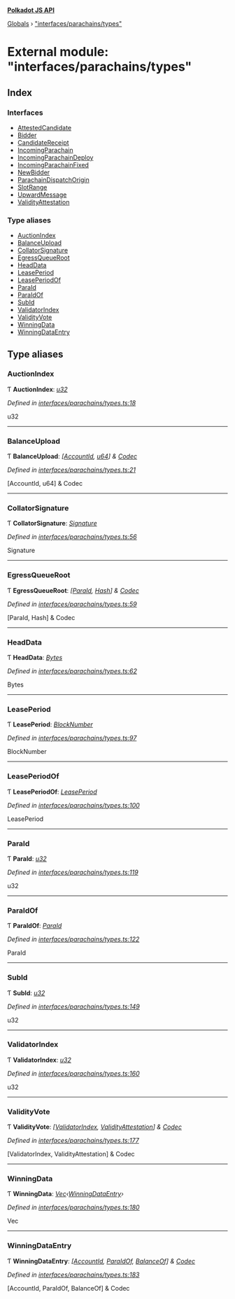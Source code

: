 **[Polkadot JS API](../README.md)**

[Globals](../globals.md) › [&quot;interfaces/parachains/types&quot;](_interfaces_parachains_types_.md)

# External module: "interfaces/parachains/types"

## Index

### Interfaces

* [AttestedCandidate](../interfaces/_interfaces_parachains_types_.attestedcandidate.md)
* [Bidder](../interfaces/_interfaces_parachains_types_.bidder.md)
* [CandidateReceipt](../interfaces/_interfaces_parachains_types_.candidatereceipt.md)
* [IncomingParachain](../interfaces/_interfaces_parachains_types_.incomingparachain.md)
* [IncomingParachainDeploy](../interfaces/_interfaces_parachains_types_.incomingparachaindeploy.md)
* [IncomingParachainFixed](../interfaces/_interfaces_parachains_types_.incomingparachainfixed.md)
* [NewBidder](../interfaces/_interfaces_parachains_types_.newbidder.md)
* [ParachainDispatchOrigin](../interfaces/_interfaces_parachains_types_.parachaindispatchorigin.md)
* [SlotRange](../interfaces/_interfaces_parachains_types_.slotrange.md)
* [UpwardMessage](../interfaces/_interfaces_parachains_types_.upwardmessage.md)
* [ValidityAttestation](../interfaces/_interfaces_parachains_types_.validityattestation.md)

### Type aliases

* [AuctionIndex](_interfaces_parachains_types_.md#auctionindex)
* [BalanceUpload](_interfaces_parachains_types_.md#balanceupload)
* [CollatorSignature](_interfaces_parachains_types_.md#collatorsignature)
* [EgressQueueRoot](_interfaces_parachains_types_.md#egressqueueroot)
* [HeadData](_interfaces_parachains_types_.md#headdata)
* [LeasePeriod](_interfaces_parachains_types_.md#leaseperiod)
* [LeasePeriodOf](_interfaces_parachains_types_.md#leaseperiodof)
* [ParaId](_interfaces_parachains_types_.md#paraid)
* [ParaIdOf](_interfaces_parachains_types_.md#paraidof)
* [SubId](_interfaces_parachains_types_.md#subid)
* [ValidatorIndex](_interfaces_parachains_types_.md#validatorindex)
* [ValidityVote](_interfaces_parachains_types_.md#validityvote)
* [WinningData](_interfaces_parachains_types_.md#winningdata)
* [WinningDataEntry](_interfaces_parachains_types_.md#winningdataentry)

## Type aliases

###  AuctionIndex

Ƭ **AuctionIndex**: *[u32](../interfaces/_interfaceregistry_.interfaceregistry.md#u32)*

*Defined in [interfaces/parachains/types.ts:18](https://github.com/polkadot-js/api/blob/8b80ce7/packages/types/src/interfaces/parachains/types.ts#L18)*

u32

___

###  BalanceUpload

Ƭ **BalanceUpload**: *[[AccountId](../classes/_primitive_generic_accountid_.accountid.md), [u64](../interfaces/_interfaceregistry_.interfaceregistry.md#u64)] & [Codec](../interfaces/_types_.codec.md)*

*Defined in [interfaces/parachains/types.ts:21](https://github.com/polkadot-js/api/blob/8b80ce7/packages/types/src/interfaces/parachains/types.ts#L21)*

[AccountId, u64] & Codec

___

###  CollatorSignature

Ƭ **CollatorSignature**: *[Signature](_interfaces_runtime_types_.md#signature)*

*Defined in [interfaces/parachains/types.ts:56](https://github.com/polkadot-js/api/blob/8b80ce7/packages/types/src/interfaces/parachains/types.ts#L56)*

Signature

___

###  EgressQueueRoot

Ƭ **EgressQueueRoot**: *[[ParaId](_interfaces_parachains_types_.md#paraid), [Hash](_interfaces_runtime_types_.md#hash)] & [Codec](../interfaces/_types_.codec.md)*

*Defined in [interfaces/parachains/types.ts:59](https://github.com/polkadot-js/api/blob/8b80ce7/packages/types/src/interfaces/parachains/types.ts#L59)*

[ParaId, Hash] & Codec

___

###  HeadData

Ƭ **HeadData**: *[Bytes](../classes/_primitive_bytes_.bytes.md)*

*Defined in [interfaces/parachains/types.ts:62](https://github.com/polkadot-js/api/blob/8b80ce7/packages/types/src/interfaces/parachains/types.ts#L62)*

Bytes

___

###  LeasePeriod

Ƭ **LeasePeriod**: *[BlockNumber](_interfaces_runtime_types_.md#blocknumber)*

*Defined in [interfaces/parachains/types.ts:97](https://github.com/polkadot-js/api/blob/8b80ce7/packages/types/src/interfaces/parachains/types.ts#L97)*

BlockNumber

___

###  LeasePeriodOf

Ƭ **LeasePeriodOf**: *[LeasePeriod](_interfaces_parachains_types_.md#leaseperiod)*

*Defined in [interfaces/parachains/types.ts:100](https://github.com/polkadot-js/api/blob/8b80ce7/packages/types/src/interfaces/parachains/types.ts#L100)*

LeasePeriod

___

###  ParaId

Ƭ **ParaId**: *[u32](../interfaces/_interfaceregistry_.interfaceregistry.md#u32)*

*Defined in [interfaces/parachains/types.ts:119](https://github.com/polkadot-js/api/blob/8b80ce7/packages/types/src/interfaces/parachains/types.ts#L119)*

u32

___

###  ParaIdOf

Ƭ **ParaIdOf**: *[ParaId](_interfaces_parachains_types_.md#paraid)*

*Defined in [interfaces/parachains/types.ts:122](https://github.com/polkadot-js/api/blob/8b80ce7/packages/types/src/interfaces/parachains/types.ts#L122)*

ParaId

___

###  SubId

Ƭ **SubId**: *[u32](../interfaces/_interfaceregistry_.interfaceregistry.md#u32)*

*Defined in [interfaces/parachains/types.ts:149](https://github.com/polkadot-js/api/blob/8b80ce7/packages/types/src/interfaces/parachains/types.ts#L149)*

u32

___

###  ValidatorIndex

Ƭ **ValidatorIndex**: *[u32](../interfaces/_interfaceregistry_.interfaceregistry.md#u32)*

*Defined in [interfaces/parachains/types.ts:160](https://github.com/polkadot-js/api/blob/8b80ce7/packages/types/src/interfaces/parachains/types.ts#L160)*

u32

___

###  ValidityVote

Ƭ **ValidityVote**: *[[ValidatorIndex](_interfaces_parachains_types_.md#validatorindex), [ValidityAttestation](../interfaces/_interfaces_parachains_types_.validityattestation.md)] & [Codec](../interfaces/_types_.codec.md)*

*Defined in [interfaces/parachains/types.ts:177](https://github.com/polkadot-js/api/blob/8b80ce7/packages/types/src/interfaces/parachains/types.ts#L177)*

[ValidatorIndex, ValidityAttestation] & Codec

___

###  WinningData

Ƭ **WinningData**: *[Vec](../classes/_codec_vec_.vec.md)‹[WinningDataEntry](_interfaces_parachains_types_.md#winningdataentry)›*

*Defined in [interfaces/parachains/types.ts:180](https://github.com/polkadot-js/api/blob/8b80ce7/packages/types/src/interfaces/parachains/types.ts#L180)*

Vec<WinningDataEntry>

___

###  WinningDataEntry

Ƭ **WinningDataEntry**: *[[AccountId](../classes/_primitive_generic_accountid_.accountid.md), [ParaIdOf](_interfaces_parachains_types_.md#paraidof), [BalanceOf](_interfaces_runtime_types_.md#balanceof)] & [Codec](../interfaces/_types_.codec.md)*

*Defined in [interfaces/parachains/types.ts:183](https://github.com/polkadot-js/api/blob/8b80ce7/packages/types/src/interfaces/parachains/types.ts#L183)*

[AccountId, ParaIdOf, BalanceOf] & Codec